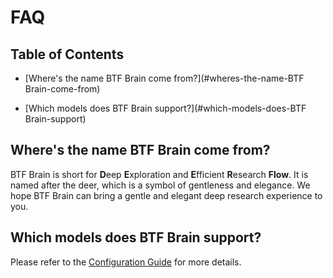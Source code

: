 # FAQ

## Table of Contents

- [Where's the name BTF Brain come from?](#wheres-the-name-BTF Brain-come-from)

- [Which models does BTF Brain support?](#which-models-does-BTF Brain-support)

## Where's the name BTF Brain come from?

BTF Brain is short for **D**eep **E**xploration and **E**fficient **R**esearch **Flow**. It is named after the deer, which is a symbol of gentleness and elegance. We hope BTF Brain can bring a gentle and elegant deep research experience to you.

## Which models does BTF Brain support?

Please refer to the [Configuration Guide](configuration_guide.md) for more details.
